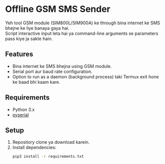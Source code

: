 # Offline GSM SMS Sender

Yeh tool GSM module (SIM800L/SIM900A) ke through bina internet ke SMS bhejne ke liye banaya gaya hai.  
Script interactive input leta hai ya command-line arguments se parameters pass kiye ja sakte hain.

## Features

- Bina internet ke SMS bhejna using GSM module.
- Serial port aur baud rate configuration.
- Option to run as a daemon (background process) taki Termux exit hone ke baad bhi kaam kare.

## Requirements

- Python 3.x
- [pyserial](https://pypi.org/project/pyserial/)

## Setup

1. Repository clone ya download karein.
2. Install dependencies:
   ```bash
   pip3 install -r requirements.txt
   
